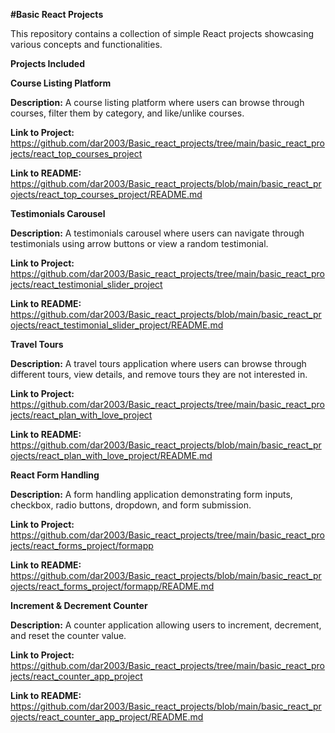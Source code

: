 **#Basic React Projects**


This repository contains a collection of simple React projects showcasing various concepts and functionalities.

**Projects Included**

**Course Listing Platform**

**Description:** A course listing platform where users can browse through courses, filter them by category, and like/unlike courses.

**Link to Project:** https://github.com/dar2003/Basic_react_projects/tree/main/basic_react_projects/react_top_courses_project

**Link to README:** https://github.com/dar2003/Basic_react_projects/blob/main/basic_react_projects/react_top_courses_project/README.md




**Testimonials Carousel**

**Description:** A testimonials carousel where users can navigate through testimonials using arrow buttons or view a random testimonial.

**Link to Project:** https://github.com/dar2003/Basic_react_projects/tree/main/basic_react_projects/react_testimonial_slider_project

**Link to README:** https://github.com/dar2003/Basic_react_projects/blob/main/basic_react_projects/react_testimonial_slider_project/README.md




**Travel Tours**

**Description:** A travel tours application where users can browse through different tours, view details, and remove tours they are not interested in.

**Link to Project:** https://github.com/dar2003/Basic_react_projects/tree/main/basic_react_projects/react_plan_with_love_project

**Link to README:** https://github.com/dar2003/Basic_react_projects/blob/main/basic_react_projects/react_plan_with_love_project/README.md




**React Form Handling**

**Description:** A form handling application demonstrating form inputs, checkbox, radio buttons, dropdown, and form submission.

**Link to Project:** https://github.com/dar2003/Basic_react_projects/tree/main/basic_react_projects/react_forms_project/formapp

**Link to README:** https://github.com/dar2003/Basic_react_projects/blob/main/basic_react_projects/react_forms_project/formapp/README.md




**Increment & Decrement Counter**

**Description:** A counter application allowing users to increment, decrement, and reset the counter value.

**Link to Project:** https://github.com/dar2003/Basic_react_projects/tree/main/basic_react_projects/react_counter_app_project

**Link to README:** https://github.com/dar2003/Basic_react_projects/blob/main/basic_react_projects/react_counter_app_project/README.md


